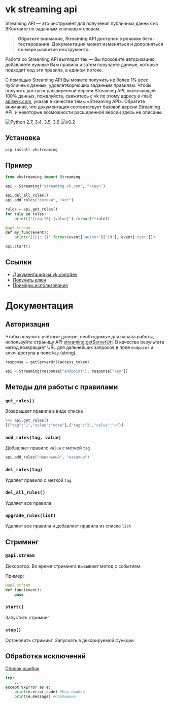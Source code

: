 # vk streaming api 

Streaming API — это инструмент для получения публичных данных из ВКонтакте по заданным ключевым словам. 

>**Обратите внимание, Streaming API доступен в режиме бета-тестирования. Документация может изменяться и дополняться по мере развития инструмента.**

Работа со Streaming API выглядит так — Вы проходите авторизацию, добавляете нужные Вам правила и затем получаете данные, которые подходят под эти правила, в едином потоке.

С помощью Streaming API Вы можете получить не более 1% всех публичных данных, удовлетворяющих заданным правилам. Чтобы получить доступ к расширенной версии Streaming API, включающей 100% данных, пожалуйста, свяжитесь с vk по этому адресу e-mail: [api@vk.com](mailto:api@vk.com), указав в качестве темы «Streaming API». Обратите внимание, что документация соответствует базовой версии Streaming API, и некоторые возможности расширенной версии здесь не описаны.

![Python 2.7, 3.4, 3.5, 3.6](https://img.shields.io/pypi/pyversions/vkstreaming.svg) ![v0.2](https://img.shields.io/pypi/v/vkstreaming.svg)

## Установка

```bash
pip install vkstreaming
```

## Пример

```python
from vkstreaming import Streaming

api = Streaming("streaming.vk.com", "<key>")

api.del_all_rules()
api.add_rules("Котики", "кот")

rules = api.get_rules()
for rule in rules:
    print(("{tag:15}:{value}").format(**rule))

@api.stream
def my_func(event):
    print("[{}]: {}".format(event['author']['id'], event['text']))

api.start()
```

## Ссылки

* [Документация на vk.com/dev](https://vk.com/dev/streaming_api_docs)
* [Получить ключ](https://vk.com/dev/streaming.getServerUrl)
* [Примеры использования](./examples)

# Документация

## Авторизация

Чтобы получить учётные данные, необходимые для начала работы, используйте страницу API [streaming.getServerUrl](https://vk.com/dev/streaming.getServerUrl). В качестве результата метод возвращает URL для дальнейших запросов в поле `endpoint` и ключ доступа в поле `key` (string). 

```python
response = getServerUrl(access_token)

api = Streaming(response["endpoint"], response["key"])
```

## Методы для работы с правилами

### `get_rules()`

Возвращает правила в виде списка

```python
>>> api.get_rules()
[{"tag":"1","value":"коты"},{"tag":"2","value":"и"}]
```

### `add_rules(tag, value)`

Добавляет правило `value` с меткой `tag`

```python
api.add_rules("Навальный", "навальн")
```

### `del_rules(tag)`

Удаляет правило с меткой `tag`

### `del_all_rules()`

Удаляет все правила

### `upgrade_rules(list)`

Удаляет все правила и добавляет правила из списка `list`

## Стриминг

### `@api.stream`

Декоратор. Во время стриминга вызывает метод с событием.

Пример:
```python
@api.stream
def func(event):
    pass
```

### `start()`

Запустить стриминг

### `stop()`

Остановить стриминг. Запускать в декорируемой функции

## Обработка исключений

[Список ошибок](https://vk.com/dev/streaming_api_docs_2?f=8.%20Сообщения%20об%20ошибках)

```python
try:
    ...
except VkError as e:
    print(e.error_code) #Код ошибки
    print(e.message) #Сообщение
```

